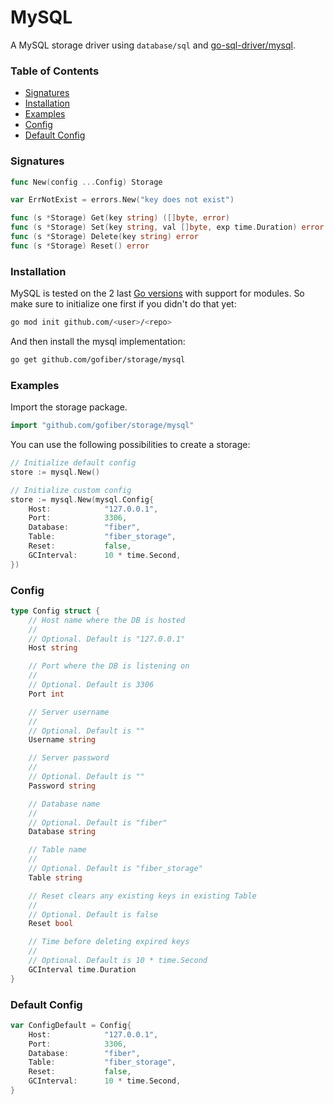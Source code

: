 # MySQL

A MySQL storage driver using `database/sql` and [go-sql-driver/mysql](https://github.com/go-sql-driver/mysql).

### Table of Contents
- [Signatures](#signatures)
- [Installation](#installation)
- [Examples](#examples)
- [Config](#config)
- [Default Config](#default-config)

### Signatures
```go
func New(config ...Config) Storage

var ErrNotExist = errors.New("key does not exist")

func (s *Storage) Get(key string) ([]byte, error)
func (s *Storage) Set(key string, val []byte, exp time.Duration) error
func (s *Storage) Delete(key string) error
func (s *Storage) Reset() error
```
### Installation
MySQL is tested on the 2 last [Go versions](https://golang.org/dl/) with support for modules. So make sure to initialize one first if you didn't do that yet:
```bash
go mod init github.com/<user>/<repo>
```
And then install the mysql implementation:
```bash
go get github.com/gofiber/storage/mysql
```

### Examples
Import the storage package.
```go
import "github.com/gofiber/storage/mysql"
```

You can use the following possibilities to create a storage:
```go
// Initialize default config
store := mysql.New()

// Initialize custom config
store := mysql.New(mysql.Config{
	Host:            "127.0.0.1",
	Port:            3306,
	Database:        "fiber",
	Table:           "fiber_storage",
	Reset:           false,
	GCInterval:      10 * time.Second,
})
```

### Config
```go
type Config struct {
	// Host name where the DB is hosted
	//
	// Optional. Default is "127.0.0.1"
	Host string

	// Port where the DB is listening on
	//
	// Optional. Default is 3306
	Port int

	// Server username
	//
	// Optional. Default is ""
	Username string

	// Server password
	//
	// Optional. Default is ""
	Password string

	// Database name
	//
	// Optional. Default is "fiber"
	Database string

	// Table name
	//
	// Optional. Default is "fiber_storage"
	Table string

	// Reset clears any existing keys in existing Table
	//
	// Optional. Default is false
	Reset bool

	// Time before deleting expired keys
	//
	// Optional. Default is 10 * time.Second
	GCInterval time.Duration
}
```

### Default Config
```go
var ConfigDefault = Config{
	Host:            "127.0.0.1",
	Port:            3306,
	Database:        "fiber",
	Table:           "fiber_storage",
	Reset:           false,
	GCInterval:      10 * time.Second,
}
```
